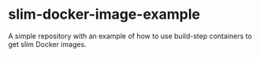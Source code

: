 # slim-docker-image-example

A simple repository with an example of how to use build-step containers to get slim Docker images.
